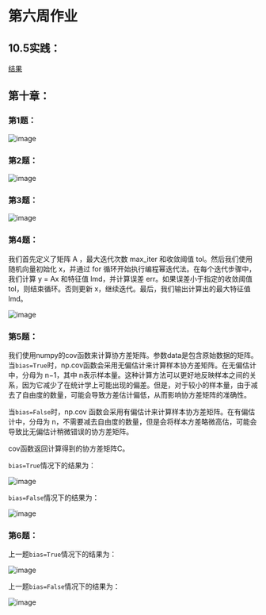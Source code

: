 # 第六周作业
## 10.5实践：
[结果](https://github.com/litterqi/Introduction-to-data-science-and-engineering/tree/%E4%BD%9C%E4%B8%9A/%E4%BD%9C%E4%B8%9A06/10.5%E5%AE%9E%E8%B7%B5)
## 第十章：

### 第1题：

![image](https://github.com/litterqi/Introduction-to-data-science-and-engineering/assets/123362884/cfd6ab51-5d54-4503-8f31-5bb6454bcc60)

### 第2题：

![image](https://github.com/litterqi/Introduction-to-data-science-and-engineering/assets/123362884/5720e64c-c35f-4e7e-b57e-35613e5b3072)

### 第3题：

![image](https://github.com/litterqi/Introduction-to-data-science-and-engineering/assets/123362884/afd3ad61-c53e-4471-b04a-aa356d4ec8e0)

### 第4题：

我们首先定义了矩阵 A ，最大迭代次数 max_iter 和收敛阈值 tol。然后我们使用随机向量初始化 x，并通过 for 循环开始执行编程幂迭代法。在每个迭代步骤中，我们计算 y = Ax 和特征值 lmd，并计算误差 err。如果误差小于指定的收敛阈值 tol，则结束循环。否则更新 x，继续迭代。最后，我们输出计算出的最大特征值 lmd。

![image](https://github.com/litterqi/Introduction-to-data-science-and-engineering/assets/123362884/25be7386-6b5d-4295-8fbd-4e75ef295204)

### 第5题：

我们使用numpy的cov函数来计算协方差矩阵。参数data是包含原始数据的矩阵。当`bias=True`时，np.cov函数会采用无偏估计来计算样本协方差矩阵。在无偏估计中，分母为 n−1，其中 
n表示样本量。这种计算方法可以更好地反映样本之间的关系，因为它减少了在统计学上可能出现的偏差。但是，对于较小的样本量，由于减去了自由度的数量，可能会导致方差估计偏低，从而影响协方差矩阵的准确性。

当`bias=False`时，np.cov 函数会采用有偏估计来计算样本协方差矩阵。在有偏估计中，分母为 n，不需要减去自由度的数量，但是会将样本方差略微高估，可能会导致比无偏估计稍微错误的协方差矩阵。

cov函数返回计算得到的协方差矩阵C。

`bias=True`情况下的结果为：

![image](https://github.com/litterqi/Introduction-to-data-science-and-engineering/assets/123362884/f5e7f8c5-ef42-4092-b2aa-3b923e1b7ed8)

`bias=False`情况下的结果为：

![image](https://github.com/litterqi/Introduction-to-data-science-and-engineering/assets/123362884/a8f4cf6d-9eb0-4f9b-8415-05df6dd6b61b)

### 第6题：
上一题`bias=True`情况下的结果为：

![image](https://github.com/litterqi/Introduction-to-data-science-and-engineering/assets/123362884/9e14b5f1-7833-42a1-9528-f4d148c07645)

上一题`bias=False`情况下的结果为：

![image](https://github.com/litterqi/Introduction-to-data-science-and-engineering/assets/123362884/8d7f363f-23b5-458e-adfc-5eca9c9fddd1)
